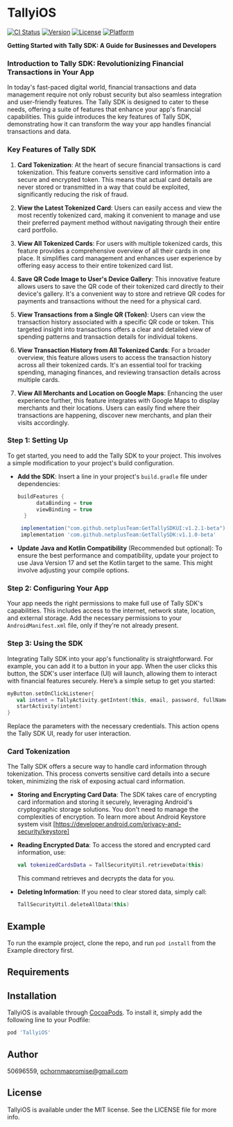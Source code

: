 # TallyiOS

[![CI Status](https://img.shields.io/travis/50696559/TallyiOS.svg?style=flat)](https://travis-ci.org/50696559/TallyiOS)
[![Version](https://img.shields.io/cocoapods/v/TallyiOS.svg?style=flat)](https://cocoapods.org/pods/TallyiOS)
[![License](https://img.shields.io/cocoapods/l/TallyiOS.svg?style=flat)](https://cocoapods.org/pods/TallyiOS)
[![Platform](https://img.shields.io/cocoapods/p/TallyiOS.svg?style=flat)](https://cocoapods.org/pods/TallyiOS)


**Getting Started with Tally SDK: A Guide for Businesses and Developers**

### **Introduction to Tally SDK: Revolutionizing Financial Transactions in Your App**

In today's fast-paced digital world, financial transactions and data management require not only robust security but also seamless integration and user-friendly features. The Tally SDK is designed to cater to these needs, offering a suite of features that enhance your app's financial capabilities. This guide introduces the key features of Tally SDK, demonstrating how it can transform the way your app handles financial transactions and data.

### Key Features of Tally SDK

1. **Card Tokenization**: At the heart of secure financial transactions is card tokenization. This feature converts sensitive card information into a secure and encrypted token. This means that actual card details are never stored or transmitted in a way that could be exploited, significantly reducing the risk of fraud.

2. **View the Latest Tokenized Card**: Users can easily access and view the most recently tokenized card, making it convenient to manage and use their preferred payment method without navigating through their entire card portfolio.

3. **View All Tokenized Cards**: For users with multiple tokenized cards, this feature provides a comprehensive overview of all their cards in one place. It simplifies card management and enhances user experience by offering easy access to their entire tokenized card list.

4. **Save QR Code Image to User's Device Gallery**: This innovative feature allows users to save the QR code of their tokenized card directly to their device's gallery. It's a convenient way to store and retrieve QR codes for payments and transactions without the need for a physical card.

5. **View Transactions from a Single QR (Token)**: Users can view the transaction history associated with a specific QR code or token. This targeted insight into transactions offers a clear and detailed view of spending patterns and transaction details for individual tokens.

6. **View Transaction History from All Tokenized Cards**: For a broader overview, this feature allows users to access the transaction history across all their tokenized cards. It's an essential tool for tracking spending, managing finances, and reviewing transaction details across multiple cards.

7. **View All Merchants and Location on Google Maps**: Enhancing the user experience further, this feature integrates with Google Maps to display merchants and their locations. Users can easily find where their transactions are happening, discover new merchants, and plan their visits accordingly.

### Step 1: Setting Up
To get started, you need to add the Tally SDK to your project. This involves a simple modification to your project's build configuration.

- **Add the SDK**: Insert a line in your project's `build.gradle` file under dependencies:
  ```groovy
  buildFeatures {
        dataBinding = true
        viewBinding = true
    }
  
   implementation("com.github.netplusTeam:GetTallySDKUI:v1.2.1-beta")
   implementation 'com.github.netplusTeam:GetTallySDK:v1.1.0-beta'
  ```
- **Update Java and Kotlin Compatibility** (Recommended but optional): To ensure the best performance and compatibility, update your project to use Java Version 17 and set the Kotlin target to the same. This might involve adjusting your compile options.

### Step 2: Configuring Your App
Your app needs the right permissions to make full use of Tally SDK's capabilities. This includes access to the internet, network state, location, and external storage. Add the necessary permissions to your `AndroidManifest.xml` file, only if they're not already present.

### Step 3: Using the SDK
Integrating Tally SDK into your app's functionality is straightforward. For example, you can add it to a button in your app. When the user clicks this button, the SDK's user interface (UI) will launch, allowing them to interact with financial features securely. Here’s a simple setup to get you started:

```kotlin
myButton.setOnClickListener{
   val intent = TallyActivity.getIntent(this, email, password, fullName, bankName, phoneNumber, userId)
   startActivity(intent)
}
```
Replace the parameters with the necessary credentials. This action opens the Tally SDK UI, ready for user interaction.

### Card Tokenization
The Tally SDK offers a secure way to handle card information through tokenization. This process converts sensitive card details into a secure token, minimizing the risk of exposing actual card information.

- **Storing and Encrypting Card Data**: The SDK takes care of encrypting card information and storing it securely, leveraging Android's cryptographic storage solutions. You don't need to manage the complexities of encryption. To learn more about Android Keystore system visit [https://developer.android.com/privacy-and-security/keystore]
  
- **Reading Encrypted Data**: To access the stored and encrypted card information, use:
  ```kotlin
  val tokenizedCardsData = TallSecurityUtil.retrieveData(this)
  ```
  This command retrieves and decrypts the data for you.

- **Deleting Information**: If you need to clear stored data, simply call:
  ```kotlin
  TallSecurityUtil.deleteAllData(this)
  ```




## Example

To run the example project, clone the repo, and run `pod install` from the Example directory first.

## Requirements

## Installation

TallyiOS is available through [CocoaPods](https://cocoapods.org). To install
it, simply add the following line to your Podfile:

```ruby
pod 'TallyiOS'
```

## Author

50696559, ochornmapromise@gmail.com

## License

TallyiOS is available under the MIT license. See the LICENSE file for more info.
